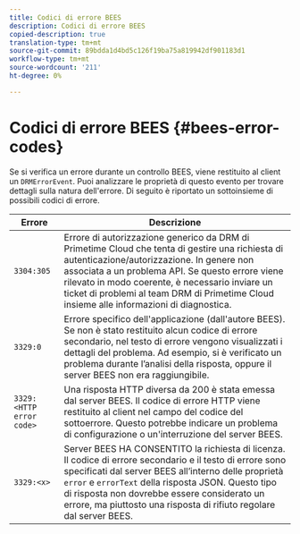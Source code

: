 ```yaml
---
title: Codici di errore BEES
description: Codici di errore BEES
copied-description: true
translation-type: tm+mt
source-git-commit: 89bdda1d4bd5c126f19ba75a819942df901183d1
workflow-type: tm+mt
source-wordcount: '211'
ht-degree: 0%

---
```



# Codici di errore BEES {#bees-error-codes}

<!--<a id="section_81946679E1114DBA9FE173D0AA9E2F09"></a>-->

Se si verifica un errore durante un controllo BEES, viene restituito al client un `DRMErrorEvent`. Puoi analizzare le proprietà di questo evento per trovare dettagli sulla natura dell&#39;errore. Di seguito è riportato un sottoinsieme di possibili codici di errore.

| Errore | Descrizione |
|---|---|
| `3304:305` | Errore di autorizzazione generico da DRM di Primetime Cloud che tenta di gestire una richiesta di autenticazione/autorizzazione. In genere non associata a un problema API. Se questo errore viene rilevato in modo coerente, è necessario inviare un ticket di problemi al team DRM di Primetime Cloud insieme alle informazioni di diagnostica. |
| `3329:0` | Errore specifico dell&#39;applicazione (dall&#39;autore BEES). Se non è stato restituito alcun codice di errore secondario, nel testo di errore vengono visualizzati i dettagli del problema. Ad esempio, si è verificato un problema durante l’analisi della risposta, oppure il server BEES non era raggiungibile. |
| `3329:<HTTP error code>` | Una risposta HTTP diversa da 200 è stata emessa dal server BEES. Il codice di errore HTTP viene restituito al client nel campo del codice del sottoerrore. Questo potrebbe indicare un problema di configurazione o un&#39;interruzione del server BEES. |
| `3329:<x>` | Server BEES HA CONSENTITO la richiesta di licenza. Il codice di errore secondario e il testo di errore sono specificati dal server BEES all’interno delle proprietà `error` e `errorText` della risposta JSON. Questo tipo di risposta non dovrebbe essere considerato un errore, ma piuttosto una risposta di rifiuto regolare dal server BEES. |